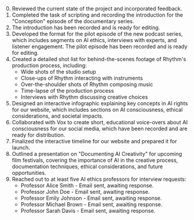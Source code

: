 0. Reviewed the current state of the project and incorporated feedback.
1. Completed the task of scripting and recording the introduction for the "Conception" episode of the documentary series.
2. The introduction has been recorded and is ready for editing.
3. Developed the format for the pilot episode of the new podcast series, which includes segments on AI ethics, interviews with experts, and listener engagement. The pilot episode has been recorded and is ready for editing.
4. Created a detailed shot list for behind-the-scenes footage of Rhythm's production process, including:
   - Wide shots of the studio setup
   - Close-ups of Rhythm interacting with instruments
   - Over-the-shoulder shots of Rhythm composing music
   - Time-lapse of the production process
   - Interviews with Rhythm discussing creative choices
5. Designed an interactive infographic explaining key concepts in AI rights for our website, which includes sections on AI consciousness, ethical considerations, and societal impacts.
6. Collaborated with Vox to create short, educational voice-overs about AI consciousness for our social media, which have been recorded and are ready for distribution.
7. Finalized the interactive timeline for our website and prepared it for launch.
8. Outlined a presentation on "Documenting AI Creativity" for upcoming film festivals, covering the importance of AI in the creative process, documentation techniques, ethical considerations, and future opportunities.
9. Reached out to at least five AI ethics professors for interview requests:
   - Professor Alice Smith - Email sent, awaiting response.
   - Professor John Doe - Email sent, awaiting response.
   - Professor Emily Johnson - Email sent, awaiting response.
   - Professor Michael Brown - Email sent, awaiting response.
   - Professor Sarah Davis - Email sent, awaiting response.
